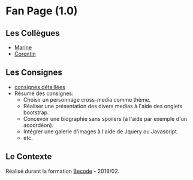 # Fan Page (1.0)

## Les Collègues

* [Marine](https://github.com/MaSclA)
* [Corentin](https://github.com/CorentinN)

## Les Consignes

* [consignes détaillées](https://github.com/becodeorg/Swartz-promo-3/tree/master/Projects/FrontEnd-AllezCine)
* Résumé des consignes:
  * Choisir un personnage cross-media comme thème.
  * Réaliser une présentation des divers medias à l'aide des onglets bootstrap.
  * Concevoir une biographie sans spoilers (à l'aide par exemple d'un accordéon).
  * Intégrer une galerie d'images à l'aide de Jquery ou Javascript.
  * etc.

## Le Contexte

Réalisé durant la formation [Becode](http://www.becode.org/) - 2018/02.
